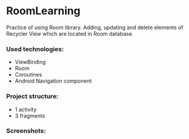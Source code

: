 # RoomLearning
Practice of using Room library. Adding, updating and delete elements of Recycler View which are located in Room database.

<h3>Used technologies:</h1>
<ul> 
  <li>ViewBinding</li>
  <li>Room</li>
  <li>Coroutines</li>
  <li>Android Navigation component</li>
</ul>  

<h3>Project structure:</h1>
<ul> 
<li>1 activity</li> 
<li>3 fragments</li> 
</ul>

<h3>Screenshots:</h3>

